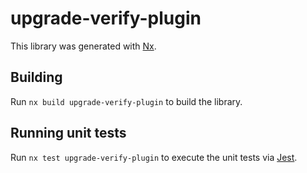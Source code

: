 # upgrade-verify-plugin

This library was generated with [Nx](https://nx.dev).

## Building

Run `nx build upgrade-verify-plugin` to build the library.

## Running unit tests

Run `nx test upgrade-verify-plugin` to execute the unit tests via [Jest](https://jestjs.io).
